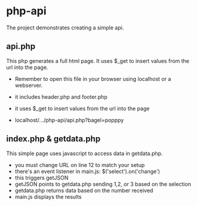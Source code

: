 php-api
=======

The project demonstrates creating a simple api. 


api.php
-------
This php generates a full html page. It uses $_get to insert values from the url into the page. 

 * Remember to open this file in your browser using localhost or a webserver.
 
* it includes header.php and footer.php
* it uses $_get to insert values from the url into the page
* localhost/.../php-api/api.php?bagel=popppy


index.php & getdata.php
------------------------

This simple page uses javascript to access data in getdata.php. 

 * you must change URL on line 12 to match your setup
 * there's an event listener in main.js: $('select').on('change')
 * this triggers getJSON
 * getJSON points to getdata.php sending 1,2, or 3 based on the selection
 * getdata.php returns data based on the number received
 * main.js displays the results


